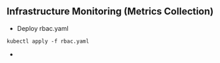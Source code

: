## Infrastructure Monitoring (Metrics Collection)

- Deploy rbac.yaml
```
kubectl apply -f rbac.yaml
```
- 
